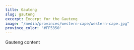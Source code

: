 ```yaml
---
title: Gauteng
slug: gauteng
excerpt: Excerpt for the Gauteng
image: "/media/provinces/western-cape/western-cape.jpg"
province_color: '#FF5350'
---
```

Gauteng content